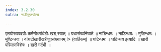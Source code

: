 ```yaml
---
index: 3.2.30
sutra: नाडीमुष्ट्योश्च

---
```

 एतयोरुपपदयोः कर्मणोर्ध्माधेटोः खश् स्यात् ॥ यथासंख्यंनेष्यते ॥ नाडिन्धमः । नाडिन्धयः । मुष्टिन्धमः । मुष्टिन्धयः ।<!घटीखारीखरीषूपसंख्यानम् !> (वार्तिकम्) ॥ घटिन्धमः । घटिन्धय इत्यादि ॥ खारी परिमाणविशेषः । खरी गर्दभी ॥